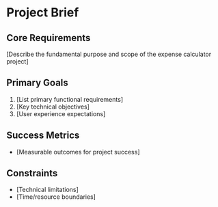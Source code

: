 # Project Brief

## Core Requirements
[Describe the fundamental purpose and scope of the expense calculator project]

## Primary Goals
1. [List primary functional requirements]
2. [Key technical objectives]
3. [User experience expectations]

## Success Metrics
- [Measurable outcomes for project success]

## Constraints
- [Technical limitations]
- [Time/resource boundaries]
